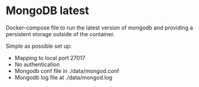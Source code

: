 # MongoDB latest

Docker-compose file to run the latest version of mongodb and providing a persistent storage outside of the container. 

Simple as possible set up:

* Mapping to local port 27017
* No authentication
* Mongodb conf file in ./data/mongod.conf
* Mongodb log file at ./data/mongod.log
